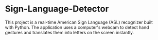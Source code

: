 # Sign-Language-Detector
This project is a real-time American Sign Language (ASL) recognizer built with Python. The application uses a computer's webcam to detect hand gestures and translates them into letters  on the screen instantly.
